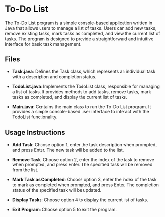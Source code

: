 # To-Do List

The To-Do List program is a simple console-based application written in Java that allows users to manage a list of tasks. Users can add new tasks, remove existing tasks, mark tasks as completed, and view the current list of tasks. The program is designed to provide a straightforward and intuitive interface for basic task management.

## Files

- **Task.java**: Defines the Task class, which represents an individual task with a description and completion status.

- **TodoList.java**: Implements the TodoList class, responsible for managing a list of tasks. It provides methods to add tasks, remove tasks, mark tasks as completed, and display the current list of tasks.

- **Main.java**: Contains the main class to run the To-Do List program. It provides a simple console-based user interface to interact with the TodoList functionality.

## Usage Instructions
- **Add Task**: Choose option 1, enter the task description when prompted, and press Enter. The new task will be added to the list.

- **Remove Task**: Choose option 2, enter the index of the task to remove when prompted, and press Enter. The specified task will be removed from the list.

- **Mark Task as Completed**: Choose option 3, enter the index of the task to mark as completed when prompted, and press Enter. The completion status of the specified task will be updated.

- **Display Tasks**: Choose option 4 to display the current list of tasks.

- **Exit Program**: Choose option 5 to exit the program.

  
